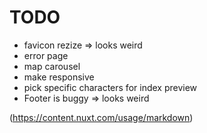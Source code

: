 

# TODO

- favicon rezize => looks weird
- error page
- map carousel
- make responsive
- pick specific characters for index preview
- Footer is buggy => looks weird

(https://content.nuxt.com/usage/markdown)
